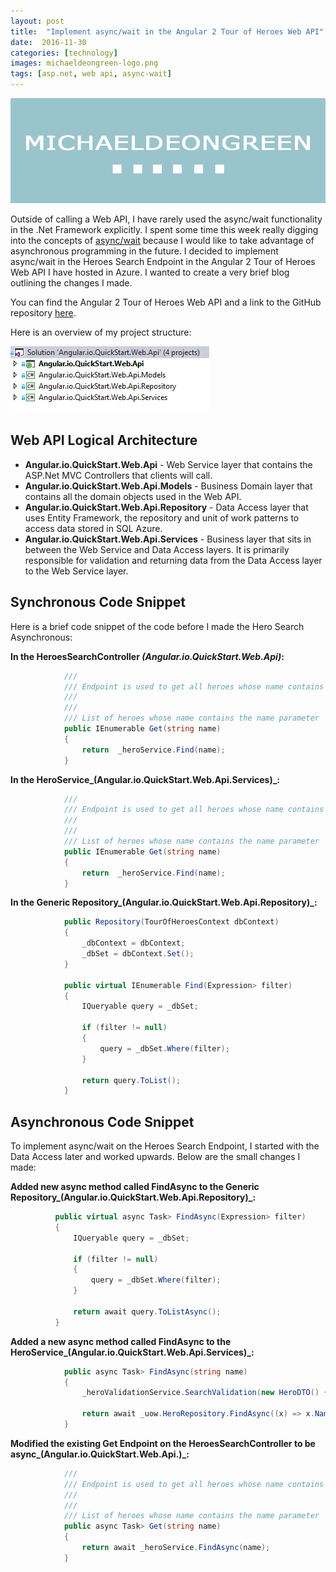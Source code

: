 ```yaml
---
layout: post
title:  "Implement async/wait in the Angular 2 Tour of Heroes Web API"
date:  2016-11-30
categories: [technology]
images: michaeldeongreen-logo.png
tags: [asp.net, web api, async-wait]
---
```


![Blogs - Michaeldeongreen](https://raw.githubusercontent.com/michaeldeongreen/michaeldeongreen.github.io/master/static/img/_posts/michaeldeongreen-logo.png)

Outside of calling a Web API, I have rarely used the async/wait functionality in the .Net Framework explicitly. I spent some time this week really digging into the concepts of [async/wait](https://msdn.microsoft.com/en-us/library/mt674882.aspx) because I would like to take advantage of asynchronous programming in the future. I decided to implement async/wait in the Heroes Search Endpoint in the Angular 2 Tour of Heroes Web API I have hosted in Azure. I wanted to create a very brief blog outlining the changes I made.  
  
You can find the Angular 2 Tour of Heroes Web API and a link to the GitHub repository [here](http://angularioquickstartwebapi.azurewebsites.net/).  
  
Here is an overview of my project structure:  
  
[![michael-d-green-grenitausconsulting-com-making-the-angular-2-tour-of-heroes-web-api-heroes-search-in-azure-asynchronous-001](https://raw.githubusercontent.com/michaeldeongreen/michaeldeongreen.github.io/master/static/img/_posts/michael-d-green-grenitausconsulting-com-making-the-angular-2-tour-of-heroes-Web-api-heroes-search-in-azure-asynchronous-001.png)](https://raw.githubusercontent.com/michaeldeongreen/michaeldeongreen.github.io/master/static/img/_posts/michael-d-green-grenitausconsulting-com-making-the-angular-2-tour-of-heroes-Web-api-heroes-search-in-azure-asynchronous-001.png)  
  
Web API Logical Architecture
----------------------------

* **Angular.io.QuickStart.Web.Api** - Web Service layer that contains the ASP.Net MVC Controllers that clients will call.
* **Angular.io.QuickStart.Web.Api.Models** - Business Domain layer that contains all the domain objects used in the Web API.
* **Angular.io.QuickStart.Web.Api.Repository** - Data Access layer that uses Entity Framework, the repository and unit of work patterns to access data stored in SQL Azure.
* **Angular.io.QuickStart.Web.Api.Services** - Business layer that sits in between the Web Service and Data Access layers. It is primarily responsible for validation and returning data from the Data Access layer to the Web Service layer.

Synchronous Code Snippet
------------------------

Here is a brief code snippet of the code before I made the Hero Search Asynchronous:  
  
**In the HeroesSearchController _(Angular.io.QuickStart.Web.Api)_:**

```csharp
            /// 
            /// Endpoint is used to get all heroes whose name contains the name parameter
            /// 
            /// 
            /// List of heroes whose name contains the name parameter
            public IEnumerable Get(string name)
            {
                return  _heroService.Find(name);
            }
```

**In the HeroService_(Angular.io.QuickStart.Web.Api.Services)_:**  

```csharp
            /// 
            /// Endpoint is used to get all heroes whose name contains the name parameter
            /// 
            /// 
            /// List of heroes whose name contains the name parameter
            public IEnumerable Get(string name)
            {
                return  _heroService.Find(name);
            }
```

**In the Generic Repository_(Angular.io.QuickStart.Web.Api.Repository)_:**

```csharp
            public Repository(TourOfHeroesContext dbContext)
            {
                _dbContext = dbContext;
                _dbSet = dbContext.Set();
            }
    
            public virtual IEnumerable Find(Expression> filter)
            {
                IQueryable query = _dbSet;
    
                if (filter != null)
                {
                    query = _dbSet.Where(filter);
                }
    
                return query.ToList();
            }
```

Asynchronous Code Snippet
-------------------------

To implement async/wait on the Heroes Search Endpoint, I started with the Data Access later and worked upwards. Below are the small changes I made:  
  
**Added new async method called FindAsync to the Generic Repository_(Angular.io.QuickStart.Web.Api.Repository)_:**  

  ```csharp
            public virtual async Task> FindAsync(Expression> filter)
            {
                IQueryable query = _dbSet;
    
                if (filter != null)
                {
                    query = _dbSet.Where(filter);
                }
    
                return await query.ToListAsync();
            }
```

**Added a new async method called FindAsync to the HeroService_(Angular.io.QuickStart.Web.Api.Services)_:**

```csharp
            public async Task> FindAsync(string name)
            {
                _heroValidationService.SearchValidation(new HeroDTO() { Name = name });
    
                return await _uow.HeroRepository.FindAsync((x) => x.Name.ToLower().Contains(name.ToLower()));
            }
```

**Modified the existing Get Endpoint on the HeroesSearchController to be async_(Angular.io.QuickStart.Web.Api.)_:**

```csharp
            /// 
            /// Endpoint is used to get all heroes whose name contains the name parameter
            /// 
            /// 
            /// List of heroes whose name contains the name parameter
            public async Task> Get(string name)
            {
                return await _heroService.FindAsync(name);
            }
```
